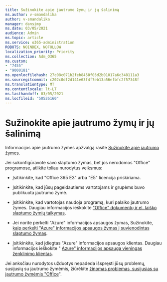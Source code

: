 ```yaml
---
title: Sužinokite apie jautrumo žymų ir jų šalinimą
ms.author: v-smandalika
author: v-smandalika
manager: dansimp
ms.date: 03/05/2021
audience: Admin
ms.topic: article
ms.service: o365-administration
ROBOTS: NOINDEX, NOFOLLOW
localization_priority: Priority
ms.collection: Adm_O365
ms.custom:
- "7455"
- "9000181"
ms.openlocfilehash: 27c08c071b2feb8458f03d2b01017a6c348111a3
ms.sourcegitcommit: c202c0df2d141e63f4f7eb13a56efbfc2f57348f
ms.translationtype: MT
ms.contentlocale: lt-LT
ms.lasthandoff: 03/05/2021
ms.locfileid: "50526160"
---
```

# <a name="learn-about-or-troubleshoot-sensitivity-labels"></a>Sužinokite apie jautrumo žymų ir jų šalinimą

Informacijos apie jautrumo žymes apžvalgą rasite [Sužinokite apie jautrumo žymes](https://docs.microsoft.com/microsoft-365/compliance/sensitivity-labels).

Jei sukonfigūravote savo slaptumo žymas, bet jos nerodomos "Office" programose, atlikite toliau nurodytus veiksmus:

- Įsitikinkite, kad "Office 365 E3" arba "E5" licencija priskiriama.

- Įsitikinkite, kad jūsų pageidautiems vartotojams ir grupėms buvo publikuota jautrumo žymė.

- Įsitikinkite, kad vartotojas naudoja programą, kuri palaiko jautrumo žymes. Daugiau informacijos ieškokite ["Office" dokumentų ir el. laiško slaptumo žymių taikymas](https://support.microsoft.com/topic/apply-sensitivity-labels-to-your-files-and-email-in-office-2f96e7cd-d5a4-403b-8bd7-4cc636bae0f9).

- Jei norite perkelti "Azure" informacijos apsaugos žymas, Sužinokite, [kaip perkelti "Azure" informacijos apsaugos žymas į suvienodintas slaptumo žymas](https://docs.microsoft.com/azure/information-protection/configure-policy-migrate-labels).

- Įsitikinkite, kad įdiegtas "Azure" informacijos apsaugos klientas. Daugiau informacijos ieškokite " [Azure" informacijos apsauga vieningas ženklinimo klientas](https://docs.microsoft.com/azure/information-protection/rms-client/unifiedlabelingclient-version-release-history).

Jei anksčiau nurodytos užduotys nepadeda išspręsti jūsų problemų, susijusių su jautrumo žymėmis, žiūrėkite [žinomas problemas, susijusias su jautrumo žymėmis "Office](https://support.microsoft.com/topic/known-issues-with-sensitivity-labels-in-office-b169d687-2bbd-4e21-a440-7da1b2743edc)".
